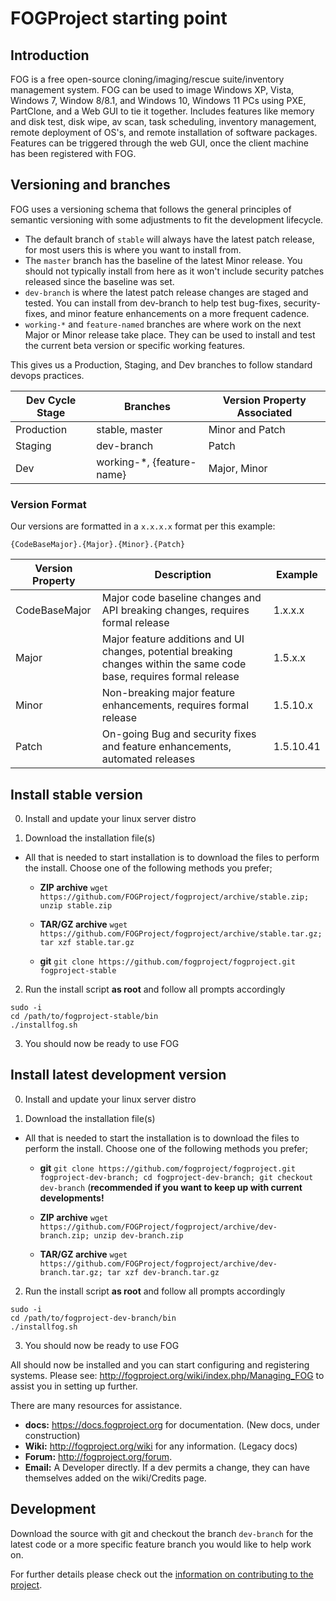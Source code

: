 # FOGProject starting point

## Introduction

 FOG is a free open-source cloning/imaging/rescue suite/inventory management system. FOG can be used to image Windows XP, Vista, Windows 7, Window 8/8.1, and Windows 10, Windows 11 PCs using PXE, PartClone, and a Web GUI to tie it together. Includes features like memory and disk test, disk wipe, av scan, task scheduling, inventory management, remote deployment of OS's, and remote installation of software packages. Features can be triggered through the web GUI, once the client machine has been registered with FOG.

## Versioning and branches

FOG uses a versioning schema that follows the general principles of semantic versioning with some adjustments to fit the development lifecycle.

* The default branch of `stable` will always have the latest patch release, for most users this is where you want to install from.
* The `master` branch has the baseline of the latest Minor release. You should not typically install from here as it won't include security patches released since the baseline was set.
* `dev-branch` is where the latest patch release changes are staged and tested. You can install from dev-branch to help test bug-fixes, security-fixes, and minor feature enhancements on a more frequent cadence.
* `working-*` and `feature-named` branches are where work on the next Major or Minor release take place. They can be used to install and test the current beta version or specific working features.

This gives us a Production, Staging, and Dev branches to follow standard devops practices.

| Dev Cycle Stage  | Branches                                                                                                              | Version Property Associated |
|------------------|-----------------------------------------------------------------------------------------------------------------------| ----------------------------|
| Production       | stable, master                                                                                                        | Minor and Patch
| Staging          | dev-branch                                                                                                            | Patch
| Dev              | working-*, {feature-name}                                                                                             | Major, Minor


### Version Format

Our versions are formatted in a `x.x.x.x` format per this example:

`{CodeBaseMajor}.{Major}.{Minor}.{Patch}`

| Version Property | Description                                                                                                           | Example |
|------------------|-----------------------------------------------------------------------------------------------------------------------|-----------|
| CodeBaseMajor    | Major code baseline changes and API breaking changes, requires formal release                                         | 1.x.x.x   |
| Major            | Major feature additions and UI changes, potential breaking changes within the same code base, requires formal release | 1.5.x.x   |
| Minor            | Non-breaking major feature enhancements, requires formal release                                                      | 1.5.10.x  |
| Patch            | On-going Bug and security fixes and feature enhancements, automated releases                                          | 1.5.10.41 |


## Install stable version

0. Install and update your linux server distro

1. Download the installation file(s)

* All that is needed to start installation is to download the files to perform the install. Choose one of the following methods you prefer;

  * **ZIP archive** `wget https://github.com/FOGProject/fogproject/archive/stable.zip; unzip stable.zip`

  * **TAR/GZ archive** `wget https://github.com/FOGProject/fogproject/archive/stable.tar.gz; tar xzf stable.tar.gz`

  * **git** `git clone https://github.com/fogproject/fogproject.git fogproject-stable`

2. Run the install script **as root** and follow all prompts accordingly

```
sudo -i
cd /path/to/fogproject-stable/bin
./installfog.sh
```

3. You should now be ready to use FOG

## Install latest development version

0. Install and update your linux server distro

1. Download the installation file(s)

* All that is needed to start the installation is to download the files to perform the install. Choose one of the following methods you prefer;

  * **git** `git clone https://github.com/fogproject/fogproject.git fogproject-dev-branch; cd fogproject-dev-branch; git checkout dev-branch` (**recommended if you want to keep up with current developments!**

  * **ZIP archive** `wget https://github.com/FOGProject/fogproject/archive/dev-branch.zip; unzip dev-branch.zip`

  * **TAR/GZ archive** `wget https://github.com/FOGProject/fogproject/archive/dev-branch.tar.gz; tar xzf dev-branch.tar.gz`

2. Run the install script **as root** and follow all prompts accordingly

```
sudo -i
cd /path/to/fogproject-dev-branch/bin
./installfog.sh
```
3. You should now be ready to use FOG

All should now be installed and you can start configuring and registering systems. Please see: http://fogproject.org/wiki/index.php/Managing_FOG to assist you in setting up further.

There are many resources for assistance.
 - **docs:** https://docs.fogproject.org for documentation. (New docs, under construction)
 - **Wiki:** http://fogproject.org/wiki for any information. (Legacy docs)
 - **Forum:** http://fogproject.org/forum.
 - **Email:** A Developer directly. If a dev permits a change, they can have themselves added on the wiki/Credits page.

## Development

 Download the source with git and checkout the branch `dev-branch` for the latest code or a more specific feature branch you would like to help work on.

 For further details please check out the [information on contributing to the project](CONTRIBUTING.md).
